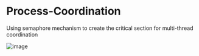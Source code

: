 # Process-Coordination
Using semaphore mechanism to create the critical section for multi-thread coordination

![image](https://user-images.githubusercontent.com/26475710/125956259-492a63b1-8bdc-4f09-9205-d6f65c5248ee.png)
